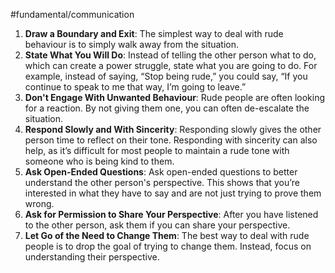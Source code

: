 #fundamental/communication 

1. **Draw a Boundary and Exit**: The simplest way to deal with rude behaviour is to simply walk away from the situation.
2. **State What You Will Do**: Instead of telling the other person what to do, which can create a power struggle, state what you are going to do. For example, instead of saying, “Stop being rude,” you could say, “If you continue to speak to me that way, I’m going to leave.”
3. **Don't Engage With Unwanted Behaviour**: Rude people are often looking for a reaction. By not giving them one, you can often de-escalate the situation.
4. **Respond Slowly and With Sincerity**: Responding slowly gives the other person time to reflect on their tone. Responding with sincerity can also help, as it’s difficult for most people to maintain a rude tone with someone who is being kind to them.
5. **Ask Open-Ended Questions**: Ask open-ended questions to better understand the other person's perspective. This shows that you’re interested in what they have to say and are not just trying to prove them wrong.
6. **Ask for Permission to Share Your Perspective**: After you have listened to the other person, ask them if you can share your perspective.
7. **Let Go of the Need to Change Them**: The best way to deal with rude people is to drop the goal of trying to change them. Instead, focus on understanding their perspective.